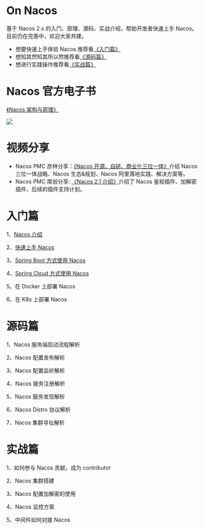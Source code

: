 # On Nacos

基于 Nacos 2.x 的入门、原理、源码、实战介绍，帮助开发者快速上手 Nacos。目前仍在完善中，欢迎大家共建。
- 想要快速上手体验 Nacos 推荐看[《入门篇》](#start)
- 想知其然知其所以然推荐看[《源码篇》](#sourceCode)
- 想进行实践操作推荐看[《实战篇》](#practice)


# Nacos 官方电子书
[《Nacos 架构与原理》](https://developer.aliyun.com/ebook/36?spm=a2c6h.20345107.ebook-index.28.ab5e4e645ldrMy)

![](https://tva1.sinaimg.cn/large/e6c9d24ely1h3imyk0dgsj20mo0e675e.jpg)

# 视频分享
- Nacos PMC 彦林分享：[《Nacos 开源、自研、商业化三位一体》](https://developer.aliyun.com/learning/course/958)介绍 Nacos 三位一体战略、Nacos 生态&规划、Nacos 阿里落地实践、解决方案等。
- Nacos PMC 席翁分享: [《Nacos 2.1 介绍》](https://developer.aliyun.com/live/249208)介绍了 Nacos 鉴权插件、加解密插件、后续的插件支持计划。


# <a id="start">入门篇</a>
1、[Nacos 介绍](docs/Nacos%20介绍.md)

2、[快速上手 Nacos](docs/快速上手%20Nacos.md)

3、[Spring Boot 方式使用 Nacos](docs/Spring%20Boot%20方式使用%20Nacos.md)

4、[Spring Cloud 方式使用 Nacos](docs/Spring%20Cloud%20方式使用%20Nacos.md)

5、在 Docker 上部署 Nacos

6、在 K8s 上部署 Nacos

# <a id="sourceCode">源码篇</a>
1、Nacos 服务端启动流程解析

2、Nacos 配置发布解析

3、Nacos 配置监听解析

4、Nacos 服务注册解析

5、Nacos 服务发现解析

6、Nacos Distro 协议解析

7、Nacos 集群寻址解析

# <a id="practice">实战篇</a>
1、如何参与 Nacos 贡献，成为 contributor

2、Nacos 集群搭建

3、Nacos 配置加解密的使用

4、Nacos 监控方案

5、中间件如何对接 Nacos